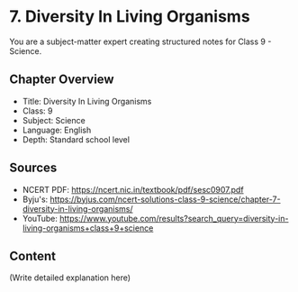 # 7. Diversity In Living Organisms

You are a subject-matter expert creating structured notes for Class 9 - Science.

## Chapter Overview
- Title: Diversity In Living Organisms
- Class: 9
- Subject: Science
- Language: English
- Depth: Standard school level

## Sources
- NCERT PDF: https://ncert.nic.in/textbook/pdf/sesc0907.pdf
- Byju's: https://byjus.com/ncert-solutions-class-9-science/chapter-7-diversity-in-living-organisms/
- YouTube: https://www.youtube.com/results?search_query=diversity-in-living-organisms+class+9+science

## Content
(Write detailed explanation here)
